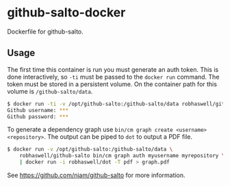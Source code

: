 github-salto-docker
===================

Dockerfile for github-salto.

Usage
-----

The first time this container is run you must generate an auth token.
This is done interactively, so `-ti` must be passed to the `docker run` command.
The token must be stored in a persistent volume.
On the container path for this volume is `/github-salto/data`.

```sh
$ docker run -ti -v /opt/github-salto:/github-salto/data robhaswell/github-salto bin/cm graph auth
Github username: ***
Github password: ***
```

To generate a dependency graph use `bin/cm graph create <username> <repository>`.
The output can be piped to `dot` to output a PDF file.

```sh
$ docker run -v /opt/github-salto:/github-salto/data \
    robhaswell/github-salto bin/cm graph auth myusername myrepository \
    | docker run -i robhaswell/dot -T pdf > graph.pdf
```

See https://github.com/njam/github-salto for more information.
